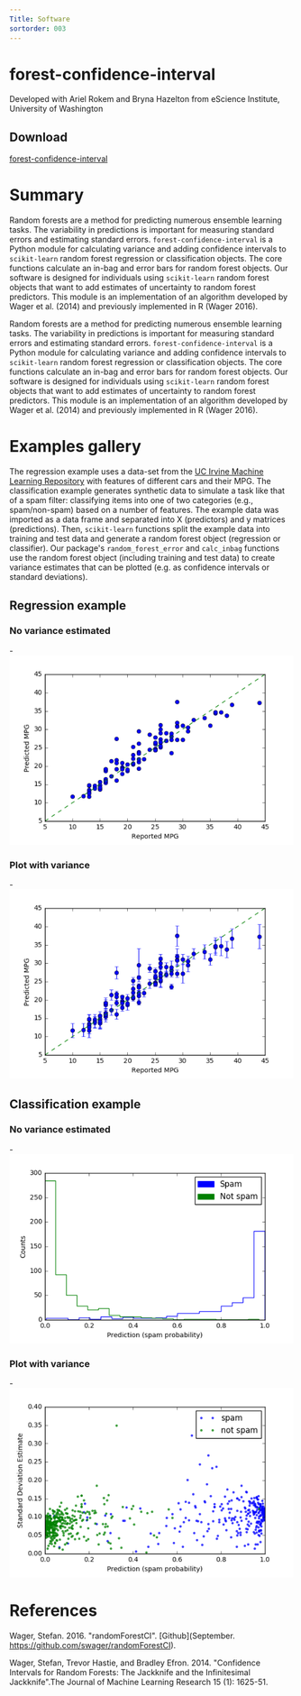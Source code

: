 ```yaml
---
Title: Software
sortorder: 003
---
```

# forest-confidence-interval 
Developed with Ariel Rokem and Bryna Hazelton from eScience Institute, University of Washington

## Download
[forest-confidence-interval](https://pypi.python.org/pypi/forestci/0.1)

# Summary
Random forests are a method for predicting numerous ensemble learning tasks. The variability in predictions is important for measuring standard errors and estimating standard errors. `forest-confidence-interval` is a Python module for calculating variance and adding confidence intervals to `scikit-learn` random forest regression or classification objects. The core functions calculate an in-bag and error bars for random forest objects. Our software is designed for individuals using `scikit-learn` random forest objects that want to add estimates of uncertainty to random forest predictors. This module is an implementation of an algorithm developed by Wager et al. (2014) and previously implemented in R (Wager 2016). 

Random forests are a method for predicting numerous ensemble learning tasks. The variability in predictions is important for measuring standard errors and estimating standard errors. `forest-confidence-interval` is a Python module for calculating variance and adding confidence intervals to `scikit-learn` random forest regression or classification objects. The core functions calculate an in-bag and error bars for random forest objects. Our software is designed for individuals using `scikit-learn` random forest objects that want to add estimates of uncertainty to random forest predictors. This module is an implementation of an algorithm developed by Wager et al. (2014) and previously implemented in R (Wager 2016).


# Examples gallery
The regression example uses a data-set from the [UC Irvine Machine Learning Repository](https://archive.ics.uci.edu/ml/datasets/Auto+MPG) with features of different cars and their MPG. The classification example generates synthetic data to simulate a task like that of a spam filter: classifying items into one of two categories (e.g., spam/non-spam) based on a number of features. The example data was imported as a data frame and separated into X (predictors) and y matrices (predictions). Then, `scikit-learn` functions split the example data into training and test data and generate a random forest object (regression or classifier). Our package's `random_forest_error` and `calc_inbag` functions use the random forest object (including training and test data) to create variance estimates that can be plotted (e.g. as confidence intervals or standard deviations). 

## Regression example

### No variance estimated
-![plot-mpg-no-variance](../images/plot_mpg_no_variance.png)

### Plot with variance
-![plot-mpg-variance](../images/plot_mpg.png)

## Classification example
### No variance estimated
-![plot-spam-no-variance](../images/plot_spam_no_variance.png)

### Plot with variance
-![plot-spam](../images/plot_spam.png)

# References

Wager, Stefan. 2016. "randomForestCI". [Github](September. https://github.com/swager/randomForestCI).

Wager, Stefan, Trevor Hastie, and Bradley Efron. 2014. "Confidence Intervals for Random Forests: The Jackknife and the Infinitesimal Jackknife".The Journal of Machine Learning Research 15 (1): 1625-51.
